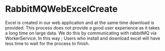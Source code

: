 # RabbitMQWebExcelCreate
Excel is created in our web application and at the same time download is provided. This process does not provide a good user experience as it takes a long time on large data. We do this by communicating with rabbitMQ via WorkerService. In this way ; Users who install and download excel will have less time to wait for the process to finish.
